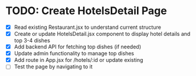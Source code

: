 # TODO: Create HotelsDetail Page

- [x] Read existing Restaurant.jsx to understand current structure
- [x] Create or update HotelsDetail.jsx component to display hotel details and top 3-4 dishes
- [x] Add backend API for fetching top dishes (if needed)
- [x] Update admin functionality to manage top dishes
- [x] Add route in App.jsx for /hotels/:id or update existing
- [ ] Test the page by navigating to it
